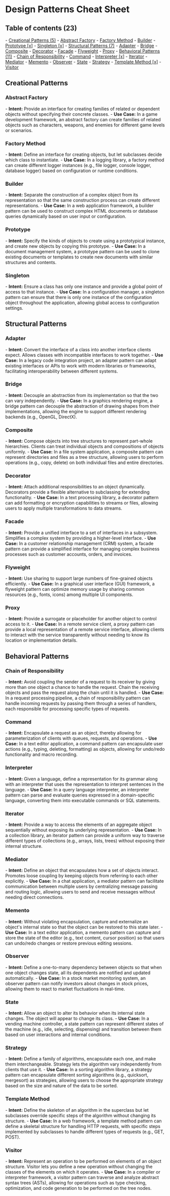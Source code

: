 <h1>Design Patterns Cheat Sheet</h1>

<h2>Table of contents (23)</h2>
- <a href="#creational_patterns">Creational Patterns (5)</a>
    - <a href="#abstract_factory">Abstract Factory</a>
    - <a href="#factory_method">Factory Method</a>
    - <a href="#builder">Builder</a>
    - <a href="#prototype">Prototype [x]</a>
    - <a href="#singleton">Singleton [x]</a>
- <a href="#structural_patterns">Structural Patterns (7)</a>
    - <a href="#adapter">Adapter</a>
    - <a href="#bridge">Bridge</a>
    - <a href="#composite">Composite</a>
    - <a href="#decorator">Decorator</a>
    - <a href="#facade">Facade</a>
    - <a href="#flyweight">Flyweight</a>
    - <a href="#proxy">Proxy</a>
- <a href="#behavioral_patterns">Behavioral Patterns (11)</a>
    - <a href="#chain_of_responsibility">Chain of Responsibility</a>
    - <a href="#command">Command</a>
    - <a href="#interpreter">Interpreter [x]</a>
    - <a href="#iterator">Iterator</a>
    - <a href="#mediator">Mediator</a>
    - <a href="#memento">Memento</a>
    - <a href="#observer">Observer</a>
    - <a href="#state">State</a>
    - <a href="#strategy">Strategy</a>
    - <a href="#template_method">Template Method [x]</a>
    - <a href="#visitor">Visitor</a>

<h2 id="creational_patterns">Creational Patterns</h2>
<h3 id="abstract_factory">Abstract Factory</h3>
- <b>Intent:</b> Provide an interface for creating families of related or dependent objects without specifying their concrete classes.
- <b>Use Case:</b> In a game development framework, an abstract factory can create families of related objects such as characters, weapons, and enemies for different game levels or scenarios.
<h3 id="factory_method">Factory Method</h3>
- <b>Intent:</b> Define an interface for creating objects, but let subclasses decide which class to instantiate.
- <b>Use Case:</b> In a logging library, a factory method can create different logger instances (e.g., file logger, console logger, database logger) based on configuration or runtime conditions.
<h3 id="builder">Builder</h3>
- <b>Intent:</b> Separate the construction of a complex object from its representation so that the same construction process can create different representations.
- <b>Use Case:</b> In a web application framework, a builder pattern can be used to construct complex HTML documents or database queries dynamically based on user input or configuration.
<h3 id="prototype">Prototype</h3>
- <b>Intent:</b> Specify the kinds of objects to create using a prototypical instance, and create new objects by copying this prototype.
- <b>Use Case:</b> In a document management system, a prototype pattern can be used to clone existing documents or templates to create new documents with similar structures and contents.
<h3 id="singleton">Singleton</h3>
- <b>Intent:</b> Ensure a class has only one instance and provide a global point of access to that instance.
- <b>Use Case:</b> In a configuration manager, a singleton pattern can ensure that there is only one instance of the configuration object throughout the application, allowing global access to configuration settings.

<h2 id="structural_patterns">Structural Patterns</h2>
<h3 id="adapter">Adapter</h3>
- <b>Intent:</b> Convert the interface of a class into another interface clients expect. Allows classes with incompatible interfaces to work together.
- <b>Use Case:</b> In a legacy code integration project, an adapter pattern can adapt existing interfaces or APIs to work with modern libraries or frameworks, facilitating interoperability between different systems.
<h3 id="bridge">Bridge</h3>
- <b>Intent:</b> Decouple an abstraction from its implementation so that the two can vary independently.
- <b>Use Case:</b> In a graphics rendering engine, a bridge pattern can decouple the abstraction of drawing shapes from their implementations, allowing the engine to support different rendering backends (e.g., OpenGL, DirectX).
<h3 id="composite">Composite</h3>
- <b>Intent:</b> Compose objects into tree structures to represent part-whole hierarchies. Clients can treat individual objects and compositions of objects uniformly.
- <b>Use Case:</b> In a file system application, a composite pattern can represent directories and files as a tree structure, allowing users to perform operations (e.g., copy, delete) on both individual files and entire directories.
<h3 id="decorator">Decorator</h3>
- <b>Intent:</b> Attach additional responsibilities to an object dynamically. Decorators provide a flexible alternative to subclassing for extending functionality.
- <b>Use Case:</b> In a text processing library, a decorator pattern can add formatting or encryption capabilities to streams or files, allowing users to apply multiple transformations to data streams.
<h3 id="facade">Facade</h3>
- <b>Intent:</b> Provide a unified interface to a set of interfaces in a subsystem. Simplifies a complex system by providing a higher-level interface.
- <b>Use Case:</b> In a customer relationship management (CRM) system, a facade pattern can provide a simplified interface for managing complex business processes such as customer accounts, orders, and invoices.
<h3 id="flyweight">Flyweight</h3>
- <b>Intent:</b> Use sharing to support large numbers of fine-grained objects efficiently.
- <b>Use Case:</b> In a graphical user interface (GUI) framework, a flyweight pattern can optimize memory usage by sharing common resources (e.g., fonts, icons) among multiple UI components.
<h3 id="proxy">Proxy</h3>
- <b>Intent:</b> Provide a surrogate or placeholder for another object to control access to it.
- <b>Use Case:</b> In a remote service client, a proxy pattern can provide a local representation of a remote service interface, allowing clients to interact with the service transparently without needing to know its location or implementation details.

<h2 id="behavioral_patterns">Behavioral Patterns</h2>
<h3 id="chain_of_responsibility">Chain of Responsibility</h3>
- <b>Intent:</b> Avoid coupling the sender of a request to its receiver by giving more than one object a chance to handle the request. Chain the receiving objects and pass the request along the chain until it is handled.
- <b>Use Case:</b> In a request processing pipeline, a chain of responsibility pattern can handle incoming requests by passing them through a series of handlers, each responsible for processing specific types of requests.
<h3 id="command">Command</h3>
- <b>Intent:</b> Encapsulate a request as an object, thereby allowing for parameterization of clients with queues, requests, and operations.
- <b>Use Case:</b> In a text editor application, a command pattern can encapsulate user actions (e.g., typing, deleting, formatting) as objects, allowing for undo/redo functionality and macro recording.
<h3 id="interpreter">Interpreter</h3>
- <b>Intent:</b> Given a language, define a representation for its grammar along with an interpreter that uses the representation to interpret sentences in the language.
- <b>Use Case:</b> In a query language interpreter, an interpreter pattern can parse and evaluate queries expressed in a domain-specific language, converting them into executable commands or SQL statements.
<h3 id="iterator">Iterator</h3>
- <b>Intent:</b> Provide a way to access the elements of an aggregate object sequentially without exposing its underlying representation.
- <b>Use Case:</b> In a collection library, an iterator pattern can provide a uniform way to traverse different types of collections (e.g., arrays, lists, trees) without exposing their internal structure.
<h3 id="mediator">Mediator</h3>
- <b>Intent:</b> Define an object that encapsulates how a set of objects interact. Promotes loose coupling by keeping objects from referring to each other explicitly.
- <b>Use Case:</b> In a chat application, a mediator pattern can facilitate communication between multiple users by centralizing message passing and routing logic, allowing users to send and receive messages without needing direct connections.
<h3 id="memento">Memento</h3>
- <b>Intent:</b> Without violating encapsulation, capture and externalize an object's internal state so that the object can be restored to this state later.
- <b>Use Case:</b> In a text editor application, a memento pattern can capture and store the state of the editor (e.g., text content, cursor position) so that users can undo/redo changes or restore previous editing sessions.
<h3 id="observer">Observer</h3>
- <b>Intent:</b> Define a one-to-many dependency between objects so that when one object changes state, all its dependents are notified and updated automatically.
- <b>Use Case:</b> In a stock market monitoring system, an observer pattern can notify investors about changes in stock prices, allowing them to react to market fluctuations in real-time.
<h3 id="state">State</h3>
- <b>Intent:</b> Allow an object to alter its behavior when its internal state changes. The object will appear to change its class.
- <b>Use Case:</b> In a vending machine controller, a state pattern can represent different states of the machine (e.g., idle, selecting, dispensing) and transition between them based on user interactions and internal conditions.
<h3 id="strategy">Strategy</h3>
- <b>Intent:</b> Define a family of algorithms, encapsulate each one, and make them interchangeable. Strategy lets the algorithm vary independently from clients that use it.
- <b>Use Case:</b> In a sorting algorithm library, a strategy pattern can encapsulate different sorting algorithms (e.g., quicksort, mergesort) as strategies, allowing users to choose the appropriate strategy based on the size and nature of the data to be sorted.
<h3 id="template_method">Template Method</h3>
- <b>Intent:</b> Define the skeleton of an algorithm in the superclass but let subclasses override specific steps of the algorithm without changing its structure.
- <b>Use Case:</b> In a web framework, a template method pattern can define a skeletal structure for handling HTTP requests, with specific steps implemented by subclasses to handle different types of requests (e.g., GET, POST).
<h3 id="visitor">Visitor</h3>
- <b>Intent:</b> Represent an operation to be performed on elements of an object structure. Visitor lets you define a new operation without changing the classes of the elements on which it operates.
- <b>Use Case:</b> In a compiler or interpreter framework, a visitor pattern can traverse and analyze abstract syntax trees (ASTs), allowing for operations such as type checking, optimization, and code generation to be performed on the tree nodes.